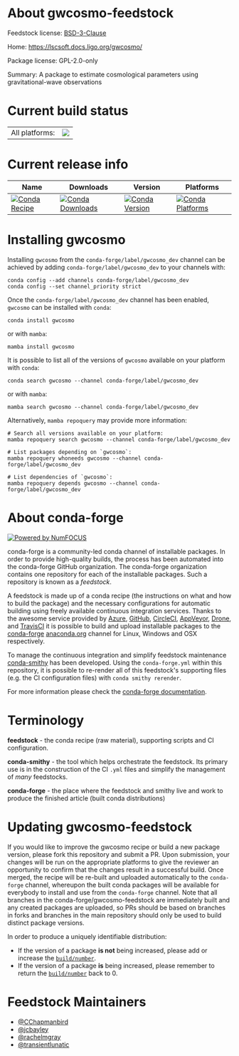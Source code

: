 About gwcosmo-feedstock
=======================

Feedstock license: [BSD-3-Clause](https://github.com/conda-forge/gwcosmo-feedstock/blob/main/LICENSE.txt)

Home: https://lscsoft.docs.ligo.org/gwcosmo/

Package license: GPL-2.0-only

Summary: A package to estimate cosmological parameters using gravitational-wave observations

Current build status
====================


<table><tr><td>All platforms:</td>
    <td>
      <a href="https://dev.azure.com/conda-forge/feedstock-builds/_build/latest?definitionId=21311&branchName=main">
        <img src="https://dev.azure.com/conda-forge/feedstock-builds/_apis/build/status/gwcosmo-feedstock?branchName=main">
      </a>
    </td>
  </tr>
</table>

Current release info
====================

| Name | Downloads | Version | Platforms |
| --- | --- | --- | --- |
| [![Conda Recipe](https://img.shields.io/badge/recipe-gwcosmo-green.svg)](https://anaconda.org/conda-forge/gwcosmo) | [![Conda Downloads](https://img.shields.io/conda/dn/conda-forge/gwcosmo.svg)](https://anaconda.org/conda-forge/gwcosmo) | [![Conda Version](https://img.shields.io/conda/vn/conda-forge/gwcosmo.svg)](https://anaconda.org/conda-forge/gwcosmo) | [![Conda Platforms](https://img.shields.io/conda/pn/conda-forge/gwcosmo.svg)](https://anaconda.org/conda-forge/gwcosmo) |

Installing gwcosmo
==================

Installing `gwcosmo` from the `conda-forge/label/gwcosmo_dev` channel can be achieved by adding `conda-forge/label/gwcosmo_dev` to your channels with:

```
conda config --add channels conda-forge/label/gwcosmo_dev
conda config --set channel_priority strict
```

Once the `conda-forge/label/gwcosmo_dev` channel has been enabled, `gwcosmo` can be installed with `conda`:

```
conda install gwcosmo
```

or with `mamba`:

```
mamba install gwcosmo
```

It is possible to list all of the versions of `gwcosmo` available on your platform with `conda`:

```
conda search gwcosmo --channel conda-forge/label/gwcosmo_dev
```

or with `mamba`:

```
mamba search gwcosmo --channel conda-forge/label/gwcosmo_dev
```

Alternatively, `mamba repoquery` may provide more information:

```
# Search all versions available on your platform:
mamba repoquery search gwcosmo --channel conda-forge/label/gwcosmo_dev

# List packages depending on `gwcosmo`:
mamba repoquery whoneeds gwcosmo --channel conda-forge/label/gwcosmo_dev

# List dependencies of `gwcosmo`:
mamba repoquery depends gwcosmo --channel conda-forge/label/gwcosmo_dev
```


About conda-forge
=================

[![Powered by
NumFOCUS](https://img.shields.io/badge/powered%20by-NumFOCUS-orange.svg?style=flat&colorA=E1523D&colorB=007D8A)](https://numfocus.org)

conda-forge is a community-led conda channel of installable packages.
In order to provide high-quality builds, the process has been automated into the
conda-forge GitHub organization. The conda-forge organization contains one repository
for each of the installable packages. Such a repository is known as a *feedstock*.

A feedstock is made up of a conda recipe (the instructions on what and how to build
the package) and the necessary configurations for automatic building using freely
available continuous integration services. Thanks to the awesome service provided by
[Azure](https://azure.microsoft.com/en-us/services/devops/), [GitHub](https://github.com/),
[CircleCI](https://circleci.com/), [AppVeyor](https://www.appveyor.com/),
[Drone](https://cloud.drone.io/welcome), and [TravisCI](https://travis-ci.com/)
it is possible to build and upload installable packages to the
[conda-forge](https://anaconda.org/conda-forge) [anaconda.org](https://anaconda.org/)
channel for Linux, Windows and OSX respectively.

To manage the continuous integration and simplify feedstock maintenance
[conda-smithy](https://github.com/conda-forge/conda-smithy) has been developed.
Using the ``conda-forge.yml`` within this repository, it is possible to re-render all of
this feedstock's supporting files (e.g. the CI configuration files) with ``conda smithy rerender``.

For more information please check the [conda-forge documentation](https://conda-forge.org/docs/).

Terminology
===========

**feedstock** - the conda recipe (raw material), supporting scripts and CI configuration.

**conda-smithy** - the tool which helps orchestrate the feedstock.
                   Its primary use is in the construction of the CI ``.yml`` files
                   and simplify the management of *many* feedstocks.

**conda-forge** - the place where the feedstock and smithy live and work to
                  produce the finished article (built conda distributions)


Updating gwcosmo-feedstock
==========================

If you would like to improve the gwcosmo recipe or build a new
package version, please fork this repository and submit a PR. Upon submission,
your changes will be run on the appropriate platforms to give the reviewer an
opportunity to confirm that the changes result in a successful build. Once
merged, the recipe will be re-built and uploaded automatically to the
`conda-forge` channel, whereupon the built conda packages will be available for
everybody to install and use from the `conda-forge` channel.
Note that all branches in the conda-forge/gwcosmo-feedstock are
immediately built and any created packages are uploaded, so PRs should be based
on branches in forks and branches in the main repository should only be used to
build distinct package versions.

In order to produce a uniquely identifiable distribution:
 * If the version of a package **is not** being increased, please add or increase
   the [``build/number``](https://docs.conda.io/projects/conda-build/en/latest/resources/define-metadata.html#build-number-and-string).
 * If the version of a package **is** being increased, please remember to return
   the [``build/number``](https://docs.conda.io/projects/conda-build/en/latest/resources/define-metadata.html#build-number-and-string)
   back to 0.

Feedstock Maintainers
=====================

* [@CChapmanbird](https://github.com/CChapmanbird/)
* [@jcbayley](https://github.com/jcbayley/)
* [@rachelmgray](https://github.com/rachelmgray/)
* [@transientlunatic](https://github.com/transientlunatic/)

